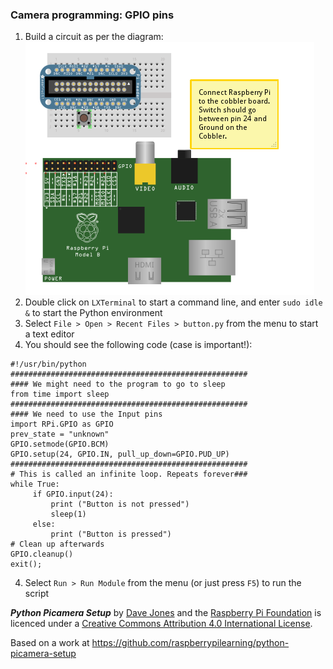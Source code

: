 ### Camera programming: GPIO pins

1. Build a circuit as per the diagram:
    ![](../picamera-gpio-setup_tng.png)
2. Double click on `LXTerminal` to start a command line, and enter `sudo idle &` to start the Python environment
3. Select `File > Open > Recent Files > button.py` from the menu to start a text editor
4. You should see the following code (case is important!):

```
#!/usr/bin/python
#####################################################
#### We might need to the program to go to sleep
from time import sleep
#####################################################
#### We need to use the Input pins
import RPi.GPIO as GPIO
prev_state = "unknown"
GPIO.setmode(GPIO.BCM)
GPIO.setup(24, GPIO.IN, pull_up_down=GPIO.PUD_UP)
#####################################################
# This is called an infinite loop. Repeats forever###
while True:
     if GPIO.input(24):
         print ("Button is not pressed")
         sleep(1)
     else:
         print ("Button is pressed")
# Clean up afterwards
GPIO.cleanup()
exit();
```

4. Select `Run > Run Module` from the menu (or just press `F5`) to run the script

***Python Picamera Setup*** by [Dave Jones](https://github.com/waveform80) and the [Raspberry Pi Foundation](http://raspberrypi.org) is licenced under a [Creative Commons Attribution 4.0 International License](http://creativecommons.org/licenses/by-sa/4.0/).

Based on a work at https://github.com/raspberrypilearning/python-picamera-setup
